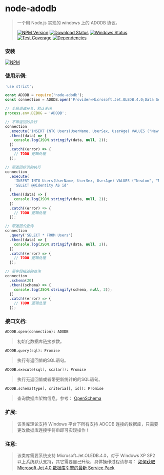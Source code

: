 # node-adodb

>一个用 Node.js 实现的 windows 上的 ADODB 协议。
>
>[![NPM Version][npm-image]][npm-url]
>[![Download Status][download-image]][npm-url]
>[![Windows Status][appveyor-image]][appveyor-url]
>[![Test Coverage][coveralls-image]][coveralls-url]
>[![Dependencies][david-image]][david-url]

### 安装
[![NPM](https://nodei.co/npm/node-adodb.png)](https://nodei.co/npm/node-adodb/)

### 使用示例:
```js
'use strict';

const ADODB = require('node-adodb');
const connection = ADODB.open('Provider=Microsoft.Jet.OLEDB.4.0;Data Source=node-adodb.mdb;');

// 全局调试开关，默认关闭
process.env.DEBUG = 'ADODB';

// 不带返回的执行
connection
  .execute('INSERT INTO Users(UserName, UserSex, UserAge) VALUES ("Newton", "Male", 25)')
  .then((data) => {
    console.log(JSON.stringify(data, null, 2));
  })
  .catch((error) => {
    // TODO 逻辑处理
  });

// 带返回标识的执行
connection
  .execute(
    'INSERT INTO Users(UserName, UserSex, UserAge) VALUES ("Newton", "Male", 25)',
    'SELECT @@Identity AS id'
  )
  .then((data) => {
    console.log(JSON.stringify(data, null, 2));
  })
  .catch((error) => {
    // TODO 逻辑处理
  });

// 带返回的查询
connection
  .query('SELECT * FROM Users')
  .then((data) => {
    console.log(JSON.stringify(data, null, 2));
  })
  .catch((error) => {
    // TODO 逻辑处理
  });

// 带字段描述的查询
connection
  .schema(20)
  .then((schema) => {
    console.log(JSON.stringify(schema, null, 2));
  })
  .catch((error) => {
    // TODO 逻辑处理
  });
```

### 接口文档:
`ADODB.open(connection): ADODB`
>初始化数据库链接参数。

`ADODB.query(sql): Promise`
>执行有返回值的SQL语句。

`ADODB.execute(sql[, scalar]): Promise`
>执行无返回值或者带更新统计的的SQL语句。

`ADODB.schema(type[, criteria][, id]): Promise`
>查询数据库架构信息。参考： [OpenSchema](https://docs.microsoft.com/zh-cn/sql/ado/reference/ado-api/openschema-method)

### 扩展:
>该类库理论支持 Windows 平台下所有支持 ADODB 连接的数据库，只需要更改数据库连接字符串即可实现操作！

### 注意:
>该类库需要系统支持 Microsoft.Jet.OLEDB.4.0，对于 Windows XP SP2 以上系统默认支持，其它需要自己升级，具体操作过程请参考：
[如何获取 Microsoft Jet 4.0 数据库引擎的最新 Service Pack](http://support.microsoft.com/default.aspx?scid=kb;zh-CN;239114)

[npm-image]: https://img.shields.io/npm/v/node-adodb.svg?style=flat-square
[npm-url]: https://www.npmjs.org/package/node-adodb
[download-image]: https://img.shields.io/npm/dm/node-adodb.svg?style=flat-square
[appveyor-image]: https://img.shields.io/appveyor/ci/nuintun/node-adodb/master.svg?style=flat-square&label=windows
[appveyor-url]: https://ci.appveyor.com/project/nuintun/node-adodb
[coveralls-image]: http://img.shields.io/coveralls/nuintun/node-adodb/master.svg?style=flat-square
[coveralls-url]: https://coveralls.io/r/nuintun/node-adodb?branch=master
[david-image]: https://img.shields.io/david/nuintun/node-adodb.svg?style=flat-square
[david-url]: https://david-dm.org/nuintun/node-adodb
